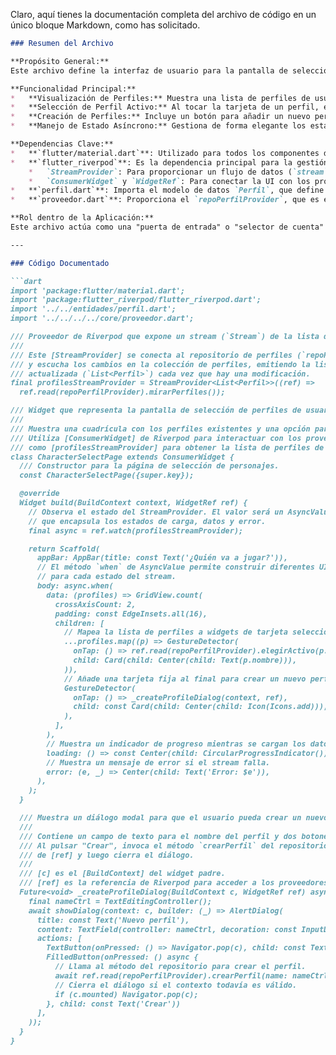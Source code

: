 Claro, aquí tienes la documentación completa del archivo de código en un único bloque Markdown, como has solicitado.

```markdown
### Resumen del Archivo

**Propósito General:**
Este archivo define la interfaz de usuario para la pantalla de selección de perfiles de usuario. Permite a los jugadores ver los perfiles existentes, seleccionar uno para jugar o crear un nuevo perfil. Es una pantalla fundamental para la gestión de usuarios en la aplicación.

**Funcionalidad Principal:**
*   **Visualización de Perfiles:** Muestra una lista de perfiles de usuario obtenidos en tiempo real en una cuadrícula (`GridView`).
*   **Selección de Perfil Activo:** Al tocar la tarjeta de un perfil, este se establece como el perfil activo para la sesión de juego actual.
*   **Creación de Perfiles:** Incluye un botón para añadir un nuevo perfil, que abre un cuadro de diálogo para introducir el nombre del nuevo usuario.
*   **Manejo de Estado Asíncrono:** Gestiona de forma elegante los estados de carga (`loading`), error (`error`) y datos disponibles (`data`) durante la obtención de la lista de perfiles.

**Dependencias Clave:**
*   **`flutter/material.dart`**: Utilizado para todos los componentes de la interfaz de usuario, como `Scaffold`, `AppBar`, `GridView`, `Card`, `AlertDialog`, etc.
*   **`flutter_riverpod`**: Es la dependencia principal para la gestión del estado. Se utiliza para:
    *   `StreamProvider`: Para proporcionar un flujo de datos (`stream`) con la lista de perfiles desde el repositorio.
    *   `ConsumerWidget` y `WidgetRef`: Para conectar la UI con los proveedores de estado, permitiendo que el widget reaccione a los cambios y pueda invocar acciones.
*   **`perfil.dart`**: Importa el modelo de datos `Perfil`, que define la estructura de un perfil de usuario.
*   **`proveedor.dart`**: Proporciona el `repoPerfilProvider`, que es el punto de acceso al repositorio de datos encargado de la lógica de negocio de los perfiles (crear, leer, seleccionar).

**Rol dentro de la Aplicación:**
Este archivo actúa como una "puerta de entrada" o "selector de cuenta" para el usuario. Generalmente, es una de las primeras pantallas que el usuario ve, permitiéndole elegir con qué identidad jugará. Centraliza la interacción del usuario con la gestión de perfiles antes de entrar a la funcionalidad principal de la aplicación.

---

### Código Documentado

```dart
import 'package:flutter/material.dart';
import 'package:flutter_riverpod/flutter_riverpod.dart';
import '../../entidades/perfil.dart';
import '../../../../core/proveedor.dart';

/// Proveedor de Riverpod que expone un stream (`Stream`) de la lista de perfiles de usuario.
///
/// Este [StreamProvider] se conecta al repositorio de perfiles (`repoPerfilProvider`)
/// y escucha los cambios en la colección de perfiles, emitiendo la lista
/// actualizada (`List<Perfil>`) cada vez que hay una modificación.
final profilesStreamProvider = StreamProvider<List<Perfil>>((ref) =>
  ref.read(repoPerfilProvider).mirarPerfiles());

/// Widget que representa la pantalla de selección de perfiles de usuario.
///
/// Muestra una cuadrícula con los perfiles existentes y una opción para añadir uno nuevo.
/// Utiliza [ConsumerWidget] de Riverpod para interactuar con los proveedores de estado,
/// como [profilesStreamProvider] para obtener la lista de perfiles de forma reactiva.
class CharacterSelectPage extends ConsumerWidget {
  /// Constructor para la página de selección de personajes.
  const CharacterSelectPage({super.key});

  @override
  Widget build(BuildContext context, WidgetRef ref) {
    // Observa el estado del StreamProvider. El valor será un AsyncValue,
    // que encapsula los estados de carga, datos y error.
    final async = ref.watch(profilesStreamProvider);

    return Scaffold(
      appBar: AppBar(title: const Text('¿Quién va a jugar?')),
      // El método `when` de AsyncValue permite construir diferentes UI
      // para cada estado del stream.
      body: async.when(
        data: (profiles) => GridView.count(
          crossAxisCount: 2,
          padding: const EdgeInsets.all(16),
          children: [
            // Mapea la lista de perfiles a widgets de tarjeta seleccionables.
            ...profiles.map((p) => GestureDetector(
              onTap: () => ref.read(repoPerfilProvider).elegirActivo(p.id),
              child: Card(child: Center(child: Text(p.nombre))),
            )),
            // Añade una tarjeta fija al final para crear un nuevo perfil.
            GestureDetector(
              onTap: () => _createProfileDialog(context, ref),
              child: const Card(child: Center(child: Icon(Icons.add))),
            ),
          ],
        ),
        // Muestra un indicador de progreso mientras se cargan los datos.
        loading: () => const Center(child: CircularProgressIndicator()),
        // Muestra un mensaje de error si el stream falla.
        error: (e, _) => Center(child: Text('Error: $e')),
      ),
    );
  }

  /// Muestra un diálogo modal para que el usuario pueda crear un nuevo perfil.
  ///
  /// Contiene un campo de texto para el nombre del perfil y dos botones: "Cancelar" y "Crear".
  /// Al pulsar "Crear", invoca el método `crearPerfil` del repositorio a través
  /// de [ref] y luego cierra el diálogo.
  ///
  /// [c] es el [BuildContext] del widget padre.
  /// [ref] es la referencia de Riverpod para acceder a los proveedores.
  Future<void> _createProfileDialog(BuildContext c, WidgetRef ref) async {
    final nameCtrl = TextEditingController();
    await showDialog(context: c, builder: (_) => AlertDialog(
      title: const Text('Nuevo perfil'),
      content: TextField(controller: nameCtrl, decoration: const InputDecoration(labelText: 'Nombre')),
      actions: [
        TextButton(onPressed: () => Navigator.pop(c), child: const Text('Cancelar')),
        FilledButton(onPressed: () async {
          // Llama al método del repositorio para crear el perfil.
          await ref.read(repoPerfilProvider).crearPerfil(name: nameCtrl.text, avatarCode: 'fox');
          // Cierra el diálogo si el contexto todavía es válido.
          if (c.mounted) Navigator.pop(c);
        }, child: const Text('Crear'))
      ],
    ));
  }
}
```
```
